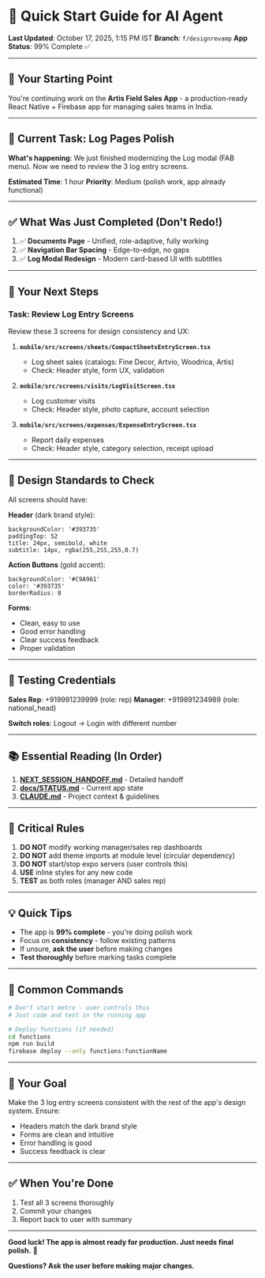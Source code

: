 # 🚀 Quick Start Guide for AI Agent

**Last Updated**: October 17, 2025, 1:15 PM IST
**Branch**: `f/designrevamp`
**App Status**: 99% Complete ✅

---

## 📍 Your Starting Point

You're continuing work on the **Artis Field Sales App** - a production-ready React Native + Firebase app for managing sales teams in India.

---

## 🎯 Current Task: Log Pages Polish

**What's happening**: We just finished modernizing the Log modal (FAB menu). Now we need to review the 3 log entry screens.

**Estimated Time**: 1 hour
**Priority**: Medium (polish work, app already functional)

---

## ✅ What Was Just Completed (Don't Redo!)

1. ✅ **Documents Page** - Unified, role-adaptive, fully working
2. ✅ **Navigation Bar Spacing** - Edge-to-edge, no gaps
3. ✅ **Log Modal Redesign** - Modern card-based UI with subtitles

---

## 🎯 Your Next Steps

### **Task: Review Log Entry Screens**

Review these 3 screens for design consistency and UX:

1. **`mobile/src/screens/sheets/CompactSheetsEntryScreen.tsx`**
   - Log sheet sales (catalogs: Fine Decor, Artvio, Woodrica, Artis)
   - Check: Header style, form UX, validation

2. **`mobile/src/screens/visits/LogVisitScreen.tsx`**
   - Log customer visits
   - Check: Header style, photo capture, account selection

3. **`mobile/src/screens/expenses/ExpenseEntryScreen.tsx`**
   - Report daily expenses
   - Check: Header style, category selection, receipt upload

---

## 🎨 Design Standards to Check

All screens should have:

**Header** (dark brand style):
```tsx
backgroundColor: '#393735'
paddingTop: 52
title: 24px, semibold, white
subtitle: 14px, rgba(255,255,255,0.7)
```

**Action Buttons** (gold accent):
```tsx
backgroundColor: '#C9A961'
color: '#393735'
borderRadius: 8
```

**Forms**:
- Clean, easy to use
- Good error handling
- Clear success feedback
- Proper validation

---

## 🧪 Testing Credentials

**Sales Rep**: +919991239999 (role: rep)
**Manager**: +919891234989 (role: national_head)

**Switch roles**: Logout → Login with different number

---

## 📚 Essential Reading (In Order)

1. **[NEXT_SESSION_HANDOFF.md](NEXT_SESSION_HANDOFF.md)** - Detailed handoff
2. **[docs/STATUS.md](docs/STATUS.md)** - Current app state
3. **[CLAUDE.md](CLAUDE.md)** - Project context & guidelines

---

## 🚨 Critical Rules

1. **DO NOT** modify working manager/sales rep dashboards
2. **DO NOT** add theme imports at module level (circular dependency)
3. **DO NOT** start/stop expo servers (user controls this)
4. **USE** inline styles for any new code
5. **TEST** as both roles (manager AND sales rep)

---

## 💡 Quick Tips

- The app is **99% complete** - you're doing polish work
- Focus on **consistency** - follow existing patterns
- If unsure, **ask the user** before making changes
- **Test thoroughly** before marking tasks complete

---

## 🔧 Common Commands

```bash
# Don't start metro - user controls this
# Just code and test in the running app

# Deploy functions (if needed)
cd functions
npm run build
firebase deploy --only functions:functionName
```

---

## 🎯 Your Goal

Make the 3 log entry screens consistent with the rest of the app's design system. Ensure:
- Headers match the dark brand style
- Forms are clean and intuitive
- Error handling is good
- Success feedback is clear

---

## ✅ When You're Done

1. Test all 3 screens thoroughly
2. Commit your changes
3. Report back to user with summary

---

**Good luck! The app is almost ready for production. Just needs final polish.** 🚀

**Questions? Ask the user before making major changes.**
